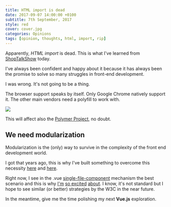 ```yaml
---
title: HTML import is dead
date: 2017-09-07 14:00:00 +0100
subtitle: 7th September, 2017
style: red
cover: cover.jpg
categories: Opinions
tags: [opinion, thoughts, html, import, rip]
---
```


Apparently, *HTML import* is dead. This is what I've learned from [ShopTalkShow](http://shoptalkshow.com/episodes/279-rip-html-imports/) today.

I've always been confident and happy about it because it has always been the promise to solve so many struggles in front-end development.

I was wrong. It's not going to be a thing.

<!-- main_ad -->

The browser support speaks by itself. Only Google Chrome natively support it. The other main vendors need a polyfill to work with.

![](../assets/posts/html-import-is-dead/browser-compatibility.png)

This will affect also the [Polymer Project](https://www.polymer-project.org/), no doubt.

## We need modularization

Modularization is the (only) way to survive in the complexity of the front end development world.

I got that years ago, this is why I've built something to overcome this necessity [here](https://www.npmjs.com/package/static-player) and [here](https://www.npmjs.com/package/grunt-static-player).

Right now, I see in the .vue [single-file-component](https://vuejs.org/v2/guide/single-file-components.html) mechanism the best scenario and this is why [I'm](/blog/vuejs-nice-to-meet-you/) [so excited](/blog/vuejs-welcome-cli/) [about](/blog/nuxt-getting-started-with-it/). I know, it's not standard but I hope to see similar (or better) strategies by the W3C in the near future.

In the meantime, give me the time polishing my next **Vue.js** exploration.